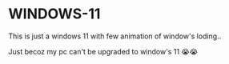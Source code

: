 # WINDOWS-11

This is just a windows 11 with few animation of window's loding..

Just becoz my pc can't be upgraded to window's 11 😭😭
